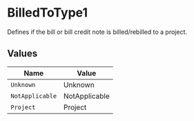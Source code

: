 # BilledToType1

Defines if the bill or bill credit note is billed/rebilled to a project.


## Values

| Name            | Value           |
| --------------- | --------------- |
| `Unknown`       | Unknown         |
| `NotApplicable` | NotApplicable   |
| `Project`       | Project         |